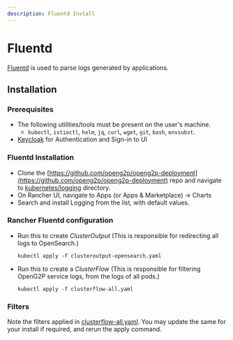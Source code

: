 ```yaml
---
description: Fluentd Install
---
```


# Fluentd

[Fluentd](https://www.fluentd.org/) is used to parse logs generated by applications. &#x20;

## Installation

### Prerequisites

* The following utilities/tools must be present on the user's machine.
  * `kubectl`, `istioctl`, `helm`, `jq`, `curl`, `wget`, `git`, `bash`, `envsubst`.
* [Keycloak](keycloak.md) for Authentication and Sign-in to UI

### Fluentd Installation

* Clone the [https://github.com/openg2p/openg2p-deployment](https://github.com/openg2p/openg2p-deployment) repo and navigate to [kubernetes/logging](https://github.com/OpenG2P/openg2p-deployment/tree/main/kubernetes/logging) directory.
* On Rancher UI, navigate to Apps (or Apps & Marketplace) -> Charts
* Search and install Logging from the list, with default values.

### Rancher Fluentd configuration

*   Run this to create _ClusterOutput_ (This is responsible for redirecting all logs to OpenSearch.)

    ```
    kubectl apply -f clusteroutput-opensearch.yaml
    ```
*   Run this to create a _ClusterFlow_ (This is responsible for filtering OpenG2P service logs, from the logs of all pods.)

    ```
    kubectl apply -f clusterflow-all.yaml
    ```

### Filters

Note the filters applied in [clusterflow-all.yaml](https://github.com/OpenG2P/openg2p-deployment/blob/main/kubernetes/logging/clusterflow-all.yaml). You may update the same for your install if required, and rerun the apply command.
